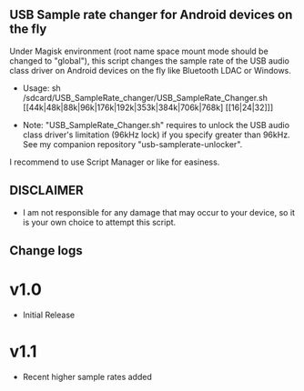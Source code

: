 ## USB Sample rate changer for Android devices on the fly

Under Magisk environment (root name space mount mode should be changed to "global"), this script changes the sample rate of the USB audio class driver on Android devices on the fly like Bluetooth LDAC or Windows.

* Usage: sh /sdcard/USB_SampleRate_changer/USB_SampleRate_Changer.sh [[44k|48k|88k|96k|176k|192k|353k|384k|706k|768k] [[16|24|32]]]

* Note: "USB_SampleRate_Changer.sh" requires to unlock the USB audio class driver's limitation (96kHz lock) if you specify greater than 96kHz. See my companion repository "usb-samplerate-unlocker".

I recommend to use Script Manager or like for easiness.

## DISCLAIMER

* I am not responsible for any damage that may occur to your device, 
   so it is your own choice to attempt this script.

## Change logs

# v1.0
* Initial Release

# v1.1
* Recent higher sample rates added

